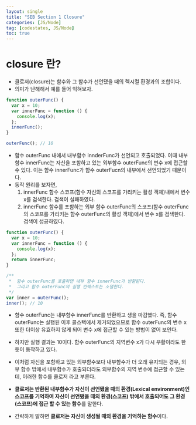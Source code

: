 ```yaml
---
layout: single
title: "SEB Section 1 Closure"
categories: [JS/Node]
tag: [codestates, JS/Node]
toc: true
---
```


# closure 란?

- 클로저(closure)는 함수와 그 함수가 선언됐을 때의 렉시컬 환경과의 조합이다.
- 의미가 난해해서 예를 들어 익혀보자.

```js
function outerFunc() {
  var x = 10;
  var innerFunc = function () {
    console.log(x);
  };
  innerFunc();
}

outerFunc(); // 10
```

- 함수 outerFunc 내에서 내부함수 innderFunc가 선언되고 호출되었다. 이때 내부함수 innerFunc는 자신을 포함하고 있는 외부함수 outerFunc의 변수 x에 접근할 수 있다. 이는 함수 innerFunc가 함수 outerFucn의 내부에서 선언되었기 때문이다.
- 동작 원리를 보자면,
  1. innerFunc 함수 스코프(함수 자신의 스코프를 가리키는 활성 객체)내에서 변수 x를 검색한다. 검색이 실패하였다.
  2. innerFunc 함수를 포함하는 외부 함수 outerFunc의 스코프(함수 outerFunc의 스코프를 가리키는 함수 outerFunc의 활성 객체)에서 변수 x를 검색한다. 검색이 성공하였다.

```js
function outerFunc() {
  var x = 10;
  var innerFunc = function () {
    console.log(x);
  };
  return innerFunc;
}

/**
 *  함수 outerFunc를 호출하면 내부 함수 innerFunc가 반환된다.
 *  그리고 함수 outerFunc의 실행 컨텍스트는 소멸한다.
 */
var inner = outerFunc();
inner(); // 10
```

- 함수 outerFunc는 내부함수 innerFunc를 반환하고 생을 마감했다. 즉, 함수 outerFunc는 실행된 이후 콜스택에서 제거되었으므로 함수 outerFunc의 변수 x 또한 더이상 유효하지 않게 되어 변수 x에 접근할 수 있는 방법이 없어 보인다.
- 하지만 실행 결과는 10이다. 함수 outerFunc의 지역변수 x가 다시 부활이라도 한 듯이 동작하고 있다.
- 이처럼 자신을 포함하고 있는 외부함수보다 내부함수가 더 오래 유지되는 경우, 외부 함수 밖에서 내부함수가 호출되더라도 외부함수의 지역 변수에 접근할 수 있는데, 이러한 함수를 클로저 라고 부른다.

- **클로저는 반환된 내부함수가 자신이 선언됐을 때의 환경(Lexical environment)인 스코프를 기억하여 자신이 선언됐을 때의 환경(스코프) 밖에서 호출되어도 그 환경(스코프)에 접근 할 수 있는 함수**를 말한다.
- 간략하게 말하면 **클로저는 자신이 생성될 때의 환경을 기억하는 함수**이다.
